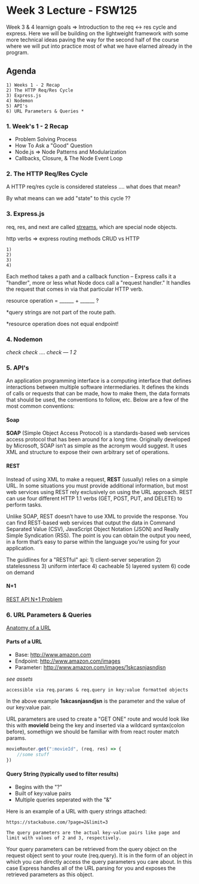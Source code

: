 # Week 3 Lecture - FSW125

Week 3 & 4 learnign goals => Introduction to the req <-> res cycle and express. Here we will be building on the lightweight framework with some more technical ideas paving the way for the second half of the course where we will put into practice most of what we have elarned already in the program.

## Agenda

    1) Weeks 1 - 2 Recap
    2) The HTTP Req/Res Cycle
    3) Express.js
    4) Nodemon
    5) API's
    6) URL Parameters & Queries *

### 1. Week's 1 - 2 Recap

- Problem Solving Process
- How To Ask a "Good" Question
- Node.js => Node Patterns and Modularization
- Callbacks, Closure, & The Node Event Loop

### 2. The HTTP Req/Res Cycle

A HTTP req/res cycle is considered stateless .... what does that mean?

By what means can we add "state" to this cycle ??

### 3. Express.js

req, res, and next are called [streams](https://medium.com/developers-arena/streams-piping-and-their-error-handling-in-nodejs-c3fd818530b6), which are special node objects.

http verbs => express routing methods
CRUD vs HTTP

    1)
    2)
    3)
    4)

Each method takes a path and a callback function – Express calls it a "handler", more or less what Node docs call a "request handler." It handles the request that comes in via that particular HTTP verb.

resource operation = ______ + ______ ?

*query strings are not part of the route path.

*resource operation does not equal endpoint!

### 4. Nodemon

*check* *check* .... *check — 1 2*

### 5. API's

An application programming interface is a computing interface that defines interactions between multiple software intermediaries. It defines the kinds of calls or requests that can be made, how to make them, the data formats that should be used, the conventions to follow, etc. Below are a few of the most common conventions:

#### Soap

**SOAP** (Simple Object Access Protocol) is a standards-based web services access protocol that has been around for a long time. Originally developed by Microsoft, SOAP isn’t as simple as the acronym would suggest. It uses XML and structure to expose their own arbitrary set of operations.

#### REST

Instead of using XML to make a request, **REST** (usually) relies on a simple URL. In some situations you must provide additional information, but most web services using REST rely exclusively on using the URL approach. REST can use four different HTTP 1.1 verbs (GET, POST, PUT, and DELETE) to perform tasks.

Unlike SOAP, REST doesn’t have to use XML to provide the response. You can find REST-based web services that output the data in Command Separated Value (CSV), JavaScript Object Notation (JSON) and Really Simple Syndication (RSS). The point is you can obtain the output you need, in a form that’s easy to parse within the language you’re using for your application.

The guidlines for a "RESTful" api:
    1) client-server seperation
    2) statelessness
    3) uniform interface
    4) cacheable
    5) layered system
    6) code on demand

#### N+1

[REST API N+1 Problem](https://restfulapi.net/rest-api-n-1-problem/)

### 6. URL Parameters & Queries

[Anatomy of a URL](https://doepud.co.uk/blog/anatomy-of-a-url)

#### **Parts of a URL**

- Base: http://www.amazon.com
- Endpoint: http://www.amazon.com/images
- Parameter: http://www.amazon.com/images/1skcasnjasndjsn

*see assets*

    accessible via req.params & req.query in key:value formatted objects

In the above example **1skcasnjasndjsn** is the parameter and the value of our key:value pair.

URL parameters are used to create a "GET ONE" route and would look like this with **movieId** being the key and inserted via a wildcard syntax(colon before), somethign we should be familiar with from react router match params.

```Javascript
movieRouter.get(":movieId", (req, res) => {
    //some stuff
})
```

#### **Query String (typically used to filter results)**

- Begins with the "?"
- Built of key:value pairs
- Multiple queries seperated with the "&"

Here is an example of a URL with query strings attached:

    https://stackabuse.com/?page=2&limit=3

    The query parameters are the actual key-value pairs like page and limit with values of 2 and 3, respectively.

Your query parameters can be retrieved from the query object on the request object sent to your route (req.query). It is in the form of an object in which you can directly access the query parameters you care about. In this case Express handles all of the URL parsing for you and exposes the retrieved parameters as this object.
